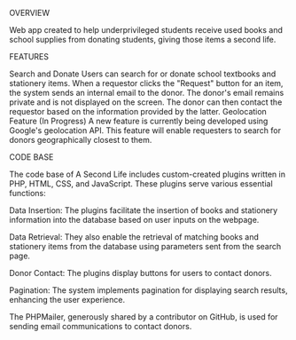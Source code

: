 
OVERVIEW

Web app created to help underprivileged students receive used books and school supplies from donating students, giving those items a second life.

FEATURES

Search and Donate
Users can search for or donate school textbooks and stationery items.
When a requestor clicks the "Request" button for an item, the system sends an internal email to the donor. The donor's email remains private and is not displayed on the screen.
The donor can then contact the requestor based on the information provided by the latter.
 Geolocation Feature (In Progress)
A new feature is currently being developed using Google's geolocation API. This feature will enable requesters to search for donors geographically closest to them.

CODE BASE

The code base of A Second Life includes custom-created plugins written in PHP, HTML, CSS, and JavaScript. These plugins serve various essential functions:

Data Insertion: The plugins facilitate the insertion of books and stationery information into the database based on user inputs on the webpage.

Data Retrieval: They also enable the retrieval of matching books and stationery items from the database using parameters sent from the search page.

Donor Contact: The plugins display buttons for users to contact donors.

Pagination: The system implements pagination for displaying search results, enhancing the user experience.

The PHPMailer, generously shared by a contributor on GitHub, is used for sending email communications to contact donors.
